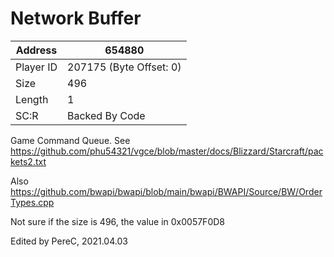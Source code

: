 
#  Network Buffer
Address   | 654880
----------|-------------
Player ID | 207175 (Byte Offset: 0)
Size 	  | 496
Length 	  | 1
SC:R      | Backed By Code

Game Command Queue. See https://github.com/phu54321/vgce/blob/master/docs/Blizzard/Starcraft/packets2.txt
Also https://github.com/bwapi/bwapi/blob/main/bwapi/BWAPI/Source/BW/OrderTypes.cpp
Not sure if the size is 496, the value in 0x0057F0D8
Edited by PereC, 2021.04.03
